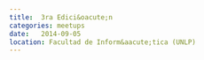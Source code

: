 ```yaml
---
title:  3ra Edici&oacute;n
categories: meetups
date:   2014-09-05
location: Facultad de Inform&aacute;tica (UNLP)
---
```

